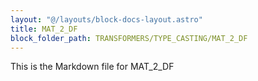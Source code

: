 ```yaml
---
layout: "@/layouts/block-docs-layout.astro"
title: MAT_2_DF
block_folder_path: TRANSFORMERS/TYPE_CASTING/MAT_2_DF
---
```


This is the Markdown file for MAT_2_DF

